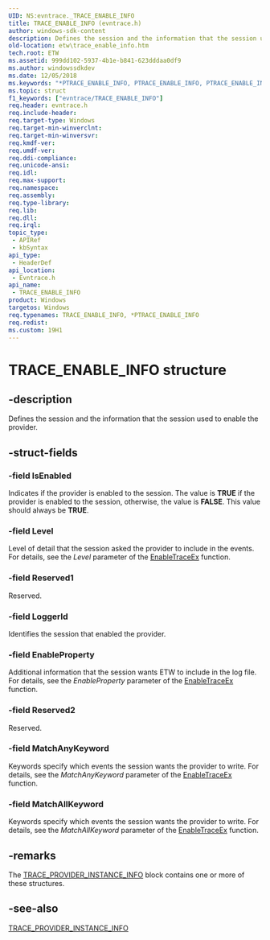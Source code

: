 ```yaml
---
UID: NS:evntrace._TRACE_ENABLE_INFO
title: TRACE_ENABLE_INFO (evntrace.h)
author: windows-sdk-content
description: Defines the session and the information that the session used to enable the provider.
old-location: etw\trace_enable_info.htm
tech.root: ETW
ms.assetid: 999dd102-5937-4b1e-b841-623dddaa0df9
ms.author: windowssdkdev
ms.date: 12/05/2018
ms.keywords: "*PTRACE_ENABLE_INFO, PTRACE_ENABLE_INFO, PTRACE_ENABLE_INFO structure pointer [ETW], TRACE_ENABLE_INFO, TRACE_ENABLE_INFO structure [ETW], _TRACE_ENABLE_INFO, etw.trace_enable_info, evntrace/PTRACE_ENABLE_INFO, evntrace/TRACE_ENABLE_INFO"
ms.topic: struct
f1_keywords: ["evntrace/TRACE_ENABLE_INFO"]
req.header: evntrace.h
req.include-header: 
req.target-type: Windows
req.target-min-winverclnt: 
req.target-min-winversvr: 
req.kmdf-ver: 
req.umdf-ver: 
req.ddi-compliance: 
req.unicode-ansi: 
req.idl: 
req.max-support: 
req.namespace: 
req.assembly: 
req.type-library: 
req.lib: 
req.dll: 
req.irql: 
topic_type:
 - APIRef
 - kbSyntax
api_type:
 - HeaderDef
api_location:
 - Evntrace.h
api_name:
 - TRACE_ENABLE_INFO
product: Windows
targetos: Windows
req.typenames: TRACE_ENABLE_INFO, *PTRACE_ENABLE_INFO
req.redist: 
ms.custom: 19H1
---
```


# TRACE_ENABLE_INFO structure


## -description


Defines the session and the information that the session used to enable the provider.


## -struct-fields




### -field IsEnabled

Indicates if the provider is enabled to the session. The value is <b>TRUE</b> if the provider is enabled to the session, otherwise, the value is <b>FALSE</b>. This value should always be <b>TRUE</b>.


### -field Level

Level of detail that the session asked the provider to include in the events. For details, see the <i>Level</i> parameter of the <a href="https://docs.microsoft.com/windows/desktop/ETW/enabletraceex-func">EnableTraceEx</a> function.


### -field Reserved1

Reserved.


### -field LoggerId

Identifies the session that enabled the provider.


### -field EnableProperty

Additional information that the session wants ETW to include in the log file. For details, see the <i>EnableProperty</i> parameter of the <a href="https://docs.microsoft.com/windows/desktop/ETW/enabletraceex-func">EnableTraceEx</a> function.


### -field Reserved2

Reserved.


### -field MatchAnyKeyword

Keywords specify which events the session wants the provider to write. For details, see the <i>MatchAnyKeyword</i> parameter of the <a href="https://docs.microsoft.com/windows/desktop/ETW/enabletraceex-func">EnableTraceEx</a> function.


### -field MatchAllKeyword

Keywords specify which events the session wants the provider to write. For details, see the <i>MatchAllKeyword</i> parameter of the <a href="https://docs.microsoft.com/windows/desktop/ETW/enabletraceex-func">EnableTraceEx</a> function.


## -remarks



The <a href="https://docs.microsoft.com/windows/desktop/ETW/trace-provider-instance-info">TRACE_PROVIDER_INSTANCE_INFO</a> block contains one or more of these structures.




## -see-also




<a href="https://docs.microsoft.com/windows/desktop/ETW/trace-provider-instance-info">TRACE_PROVIDER_INSTANCE_INFO</a>
 

 

